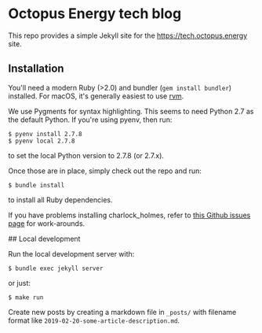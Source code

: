 # Octopus Energy tech blog

This repo provides a simple Jekyll site for the https://tech.octopus.energy site.

## Installation

You'll need a modern Ruby (>2.0) and bundler (`gem install bundler`) installed. For macOS, it's generally
easiest to use [rvm](https://rvm.io/).

We use Pygments for syntax highlighting. This seems to need Python 2.7 as the default Python. If you're using pyenv, then
run:

    $ pyenv install 2.7.8
    $ pyenv local 2.7.8

to set the local Python version to 2.7.8 (or 2.7.x).

Once those are in place, simply check out the repo and run:

    $ bundle install

to install all Ruby dependencies. 

If you have problems installing charlock_holmes, refer to [this Github issues
page](https://github.com/brianmario/charlock_holmes/issues/117) for work-arounds.

## Local development

Run the local development server with:

    $ bundle exec jekyll server

or just:

    $ make run

Create new posts by creating a markdown file in `_posts/` with filename format
like `2019-02-20-some-article-description.md`.


